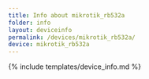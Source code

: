 ```yaml
---
title: Info about mikrotik_rb532a
folder: info
layout: deviceinfo
permalink: /devices/mikrotik_rb532a/
device: mikrotik_rb532a
---
```

{% include templates/device_info.md %}
